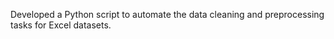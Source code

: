 Developed a Python script to automate the data cleaning and preprocessing tasks for Excel datasets.
